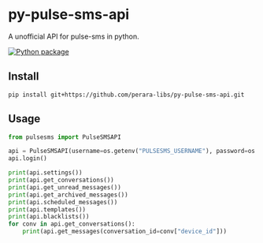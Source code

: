 # py-pulse-sms-api
A unofficial API for pulse-sms in python.

[![Python package](https://github.com/perara-libs/py-pulse-sms-api/actions/workflows/python-package.yml/badge.svg?branch=main)](https://github.com/perara-libs/py-pulse-sms-api/actions/workflows/python-package.yml)

## Install
`pip install git+https://github.com/perara-libs/py-pulse-sms-api.git`


## Usage
```python
from pulsesms import PulseSMSAPI

api = PulseSMSAPI(username=os.getenv("PULSESMS_USERNAME"), password=os.getenv("PULSESMS_PASSWORD"))
api.login()

print(api.settings())
print(api.get_conversations())
print(api.get_unread_messages())
print(api.get_archived_messages())
print(api.scheduled_messages())
print(api.templates())
print(api.blacklists())
for conv in api.get_conversations():
    print(api.get_messages(conversation_id=conv["device_id"]))
```
